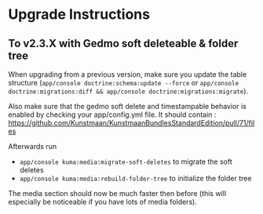 Upgrade Instructions
====================

## To v2.3.X with Gedmo soft deleteable & folder tree

When upgrading from a previous version, make sure you update the table structure (```app/console doctrine:schema:update --force```
or ```app/console doctrine:migrations:diff && app/console doctrine:migrations:migrate```).

Also make sure that the gedmo soft delete and timestampable behavior is enabled by checking your app/config.yml file.
It should contain :
https://github.com/Kunstmaan/KunstmaanBundlesStandardEdition/pull/71/files

Afterwards run
- ```app/console kuma:media:migrate-soft-deletes``` to migrate the soft deletes
- ```app/console kuma:media:rebuild-folder-tree``` to initialize the folder tree

The media section should now be much faster then before (this will especially be noticeable if you have lots of media
folders).
